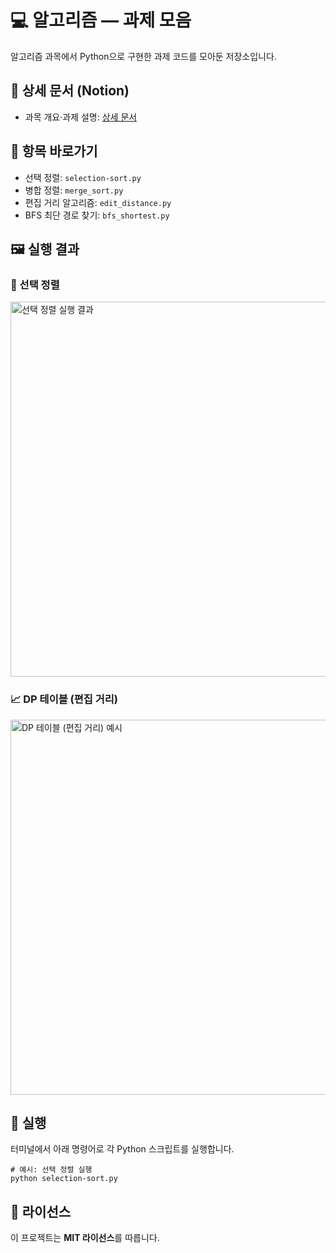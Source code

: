 # 💻 알고리즘 — 과제 모음

알고리즘 과목에서 Python으로 구현한 과제 코드를 모아둔 저장소입니다.

## 🔗 상세 문서 (Notion)

  * 과목 개요·과제 설명: [상세 문서](https://www.notion.so/acefcdbd8fbb4aea8b06e1560df610c6?source=copy_link)

## 🧭 항목 바로가기

  * 선택 정렬: `selection-sort.py`
  * 병합 정렬: `merge_sort.py`
  * 편집 거리 알고리즘: `edit_distance.py`
  * BFS 최단 경로 찾기: `bfs_shortest.py`

## 🖼️ 실행 결과

### 🔢 선택 정렬

<img src="assets/selection-sort-result.png" alt="선택 정렬 실행 결과" width="600"/>

### 📈 DP 테이블 (편집 거리)

<img src="https://assets/dp-matrix-path-solution.pdf" alt="DP 테이블 (편집 거리) 예시" width="600"/>

## 🚀 실행

터미널에서 아래 명령어로 각 Python 스크립트를 실행합니다.

```
# 예시: 선택 정렬 실행
python selection-sort.py
```

## 📄 라이선스

이 프로젝트는 **MIT 라이선스**를 따릅니다.
